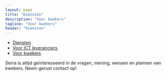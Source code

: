 ```yaml
---
layout: page
title: "Diensten"
description: "Voor kwekers"
tagline: "Voor kwekers"
header: "Diensten"
---
```



<div class="well pull-right">
  <ul class="nav nav-pills nav-stacked">
    <li role="presentation"><a href="index.html">Diensten</a></li>
    <li role="presentation"><a href="voor-ict-leveranciers.html">Voor ICT leveranciers</a></li>
    <li role="presentation" class="active"><a href="voor-kwekers.html">Voor kwekers</a></li>
  </ul>
</div>

Serra is altijd geïnteresseerd in de vragen, mening, wensen en plannen van kwekers. Neem gerust contact op!
